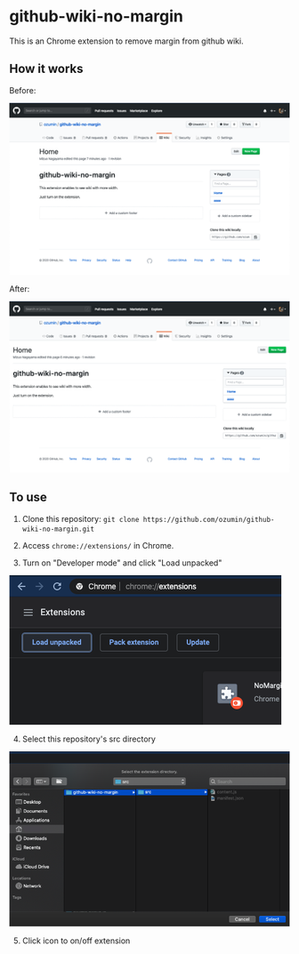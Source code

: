 # github-wiki-no-margin
This is an Chrome extension to remove margin from github wiki.

## How it works
Before:

![](https://github.com/ozumin/github-wiki-no-margin/blob/master/.images/wiki1.png)

After:

![](https://github.com/ozumin/github-wiki-no-margin/blob/master/.images/wiki2.png)

## To use
1. Clone this repository: `git clone https://github.com/ozumin/github-wiki-no-margin.git`
1. Access `chrome://extensions/` in Chrome.

2. Turn on "Developer mode" and click "Load unpacked"

![](https://github.com/ozumin/github-wiki-no-margin/blob/master/.images/extension1.png)

4. Select this repository's src directory

![](https://github.com/ozumin/github-wiki-no-margin/blob/master/.images/extension2.png)

5. Click icon to on/off extension
